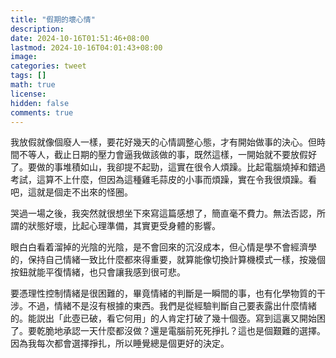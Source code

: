 ```yaml
---
title: "假期的壞心情"
description: 
date: 2024-10-16T01:51:46+08:00
lastmod: 2024-10-16T04:01:43+08:00
image: 
categories: tweet
tags: []
math: true
license: 
hidden: false
comments: true
---
```


我放假就像個廢人一樣，要花好幾天的心情調整心態，才有開始做事的決心。但時間不等人，截止日期的壓力會逼我做該做的事，既然這樣，一開始就不要放假好了。要做的事堆積如山，我卻提不起勁，這實在很令人煩躁。比起電腦燒掉和錯過考試，這算不上什麼，但因為這種雞毛蒜皮的小事而煩躁，實在令我很煩躁。看吧，這就是個走不出來的怪圈。

哭過一場之後，我突然就很想坐下來寫這篇感想了，簡直毫不費力。無法否認，所謂的狀態好壞，比起心理準備，其實更受身體的影響。

眼白白看着溜掉的光陰的光陰，是不會回來的沉沒成本，但心情是學不會經濟學的，保持自己情緒一致比什麼都來得重要，就算能像切換計算機模式一樣，按幾個按鈕就能平復情緒，也只會讓我感到很可悲。

要憑理性控制情緒是很困難的，畢竟情緒的判斷是一瞬間的事，也有化學物質的干涉。不過，情緒不是沒有根據的東西。我們是從經驗判斷自己要表露出什麼情緒的。能説出「此壺已破，看它何用」的人肯定打破了幾十個壺。寫到這裏又開始困了。要乾脆地承認一天什麼都沒做？還是電腦前死死掙扎？這也是個艱難的選擇。因為我每次都會選擇掙扎，所以睡覺總是個更好的決定。


